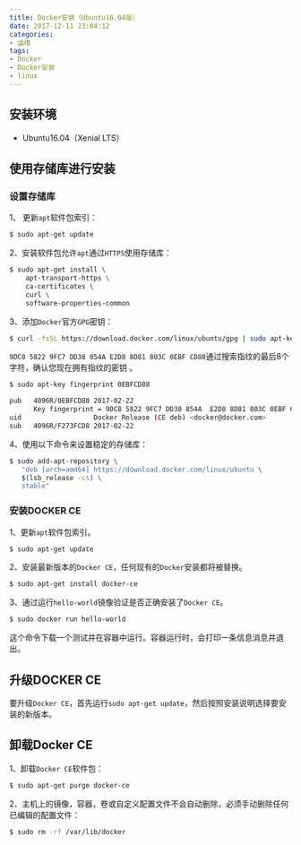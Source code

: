 ```yaml
---
title: Docker安装（Ubuntu16.04版）
date: 2017-12-11 23:04:12
categories:
- 运维
tags:
- Docker
- Docker安装
- linux
---
```

## 安装环境
- Ubuntu16.04（Xenial LTS）

## 使用存储库进行安装

### 设置存储库

1、 更新`apt`软件包索引：
```sh
$ sudo apt-get update
```
<!--more-->
2、安装软件包允许`apt`通过`HTTPS`使用存储库：
```sh
$ sudo apt-get install \
    apt-transport-https \
    ca-certificates \
    curl \
    software-properties-common
```
3、添加`Docker`官方`GPG`密钥：
```sh
$ curl -fsSL https://download.docker.com/linux/ubuntu/gpg | sudo apt-key add -
```
`9DC8 5822 9FC7 DD38 854A E2D8 8D81 803C 0EBF CD88`通过搜索指纹的最后8个字符，确认您现在拥有指纹的密钥 。
```sh
$ sudo apt-key fingerprint 0EBFCD88

pub   4096R/0EBFCD88 2017-02-22
      Key fingerprint = 9DC8 5822 9FC7 DD38 854A  E2D8 8D81 803C 0EBF CD88
uid                  Docker Release (CE deb) <docker@docker.com>
sub   4096R/F273FCD8 2017-02-22
```
4、使用以下命令来设置稳定的存储库：
```sh
$ sudo add-apt-repository \
   "deb [arch=amd64] https://download.docker.com/linux/ubuntu \
   $(lsb_release -cs) \
   stable"
```
### 安装DOCKER CE
1、更新`apt`软件包索引。
```sh
$ sudo apt-get update
```
2、安装最新版本的`Docker CE`，任何现有的`Docker`安装都将被替换。
```sh
$ sudo apt-get install docker-ce
```
3、通过运行`hello-world`镜像验证是否正确安装了`Docker CE`。
```sh
$ sudo docker run hello-world
```
这个命令下载一个测试并在容器中运行。容器运行时，会打印一条信息消息并退出。
## 升级DOCKER CE
要升级`Docker CE`，首先运行`sudo apt-get update`，然后按照安装说明选择要安装的新版本。
## 卸载Docker CE
1、卸载`Docker CE`软件包：
```sh
$ sudo apt-get purge docker-ce
```
2、主机上的镜像，容器，卷或自定义配置文件不会自动删除，必须手动删除任何已编辑的配置文件：
```sh
$ sudo rm -rf /var/lib/docker
```